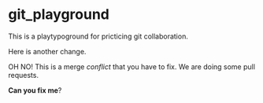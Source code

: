 # git_playground

This is a playtypoground for pricticing git collaboration. 

Here is another change.


OH NO! This is a merge _conflict_ that you have to fix.
We are doing some pull requests. 

__Can you fix me__?




